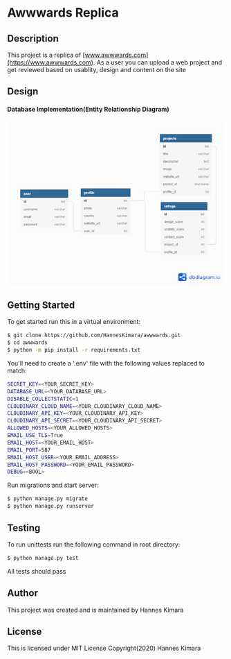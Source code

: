 # Awwwards Replica 
## Description
This project is a replica of [www.awwwards.com](https://www.awwwards.com). As a user you can upload a web project and get reviewed based on usablity, design and content on the site

## Design
#### Database Implementation(Entity Relationship Diagram)
![Entity Relation Diagram](docs/images/db_diagram.png)

## Getting Started
To get started run this in a virtual environment:

```bash
$ git clone https://github.com/HannesKimara/awwwards.git
$ cd awwwards
$ python -m pip install -r requirements.txt
```

You'll need to create a '.env' file with the following values replaced to match:
```bash
SECRET_KEY=<YOUR_SECRET_KEY>
DATABASE_URL=<YOUR_DATABASE_URL>
DISABLE_COLLECTSTATIC=1
CLOUDINARY_CLOUD_NAME=<YOUR_CLOUDINARY_CLOUD_NAME>
CLOUDINARY_API_KEY=<YOUR_CLOUDINARY_API_KEY>
CLOUDINARY_API_SECRET=<YOUR_CLOUDINARY_API_SECRET>
ALLOWED_HOSTS=<YOUR_ALLOWED_HOSTS>
EMAIL_USE_TLS=True
EMAIL_HOST=<YOUR_EMAIL_HOST>
EMAIL_PORT=587
EMAIL_HOST_USER=<YOUR_EMAIL_ADDRESS>
EMAIL_HOST_PASSWORD=<YOUR_EMAIL_PASSWORD>
DEBUG=<BOOL>
```

Run migrations and start server:
```bash
$ python manage.py migrate
$ python manage.py runserver
```

## Testing
To run unittests run the following command in root directory:
```bash
$ python manage.py test
```
All tests should pass

## Author
This project was created and is maintained by Hannes Kimara

## License
This is licensed under MIT License Copyright(2020) Hannes Kimara